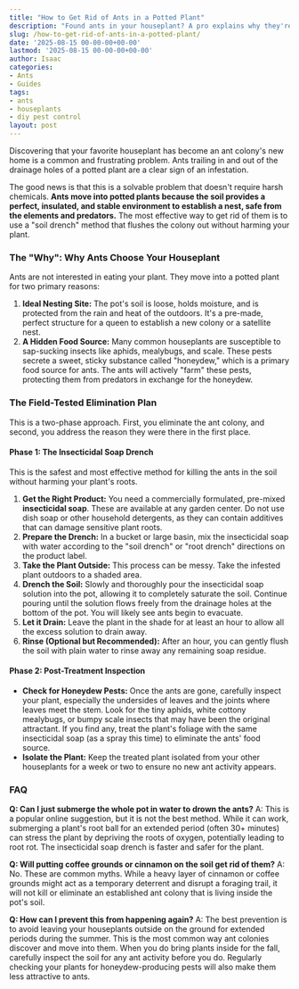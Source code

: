 ```yaml
---
title: "How to Get Rid of Ants in a Potted Plant"
description: "Found ants in your houseplant? A pro explains why they're there and the field-tested, plant-safe method to eliminate the colony without harming your plant."
slug: /how-to-get-rid-of-ants-in-a-potted-plant/
date: '2025-08-15 00-00-00+00-00'
lastmod: '2025-08-15 00-00-00+00-00'
author: Isaac
categories:
- Ants
- Guides
tags:
- ants
- houseplants
- diy pest control
layout: post
---
```

Discovering that your favorite houseplant has become an ant colony's new home is a common and frustrating problem. Ants trailing in and out of the drainage holes of a potted plant are a clear sign of an infestation.

The good news is that this is a solvable problem that doesn't require harsh chemicals. **Ants move into potted plants because the soil provides a perfect, insulated, and stable environment to establish a nest, safe from the elements and predators.** The most effective way to get rid of them is to use a "soil drench" method that flushes the colony out without harming your plant.

### The "Why": Why Ants Choose Your Houseplant

Ants are not interested in eating your plant. They move into a potted plant for two primary reasons:

1.  **Ideal Nesting Site:** The pot's soil is loose, holds moisture, and is protected from the rain and heat of the outdoors. It's a pre-made, perfect structure for a queen to establish a new colony or a satellite nest.
2.  **A Hidden Food Source:** Many common houseplants are susceptible to sap-sucking insects like aphids, mealybugs, and scale. These pests secrete a sweet, sticky substance called "honeydew," which is a primary food source for ants. The ants will actively "farm" these pests, protecting them from predators in exchange for the honeydew.

### The Field-Tested Elimination Plan

This is a two-phase approach. First, you eliminate the ant colony, and second, you address the reason they were there in the first place.

#### Phase 1: The Insecticidal Soap Drench

This is the safest and most effective method for killing the ants in the soil without harming your plant's roots.

1.  **Get the Right Product:** You need a commercially formulated, pre-mixed **insecticidal soap**. These are available at any garden center. Do not use dish soap or other household detergents, as they can contain additives that can damage sensitive plant roots.
2.  **Prepare the Drench:** In a bucket or large basin, mix the insecticidal soap with water according to the "soil drench" or "root drench" directions on the product label.
3.  **Take the Plant Outside:** This process can be messy. Take the infested plant outdoors to a shaded area.
4.  **Drench the Soil:** Slowly and thoroughly pour the insecticidal soap solution into the pot, allowing it to completely saturate the soil. Continue pouring until the solution flows freely from the drainage holes at the bottom of the pot. You will likely see ants begin to evacuate.
5.  **Let it Drain:** Leave the plant in the shade for at least an hour to allow all the excess solution to drain away.
6.  **Rinse (Optional but Recommended):** After an hour, you can gently flush the soil with plain water to rinse away any remaining soap residue.

#### Phase 2: Post-Treatment Inspection

*   **Check for Honeydew Pests:** Once the ants are gone, carefully inspect your plant, especially the undersides of leaves and the joints where leaves meet the stem. Look for the tiny aphids, white cottony mealybugs, or bumpy scale insects that may have been the original attractant. If you find any, treat the plant's foliage with the same insecticidal soap (as a spray this time) to eliminate the ants' food source.
*   **Isolate the Plant:** Keep the treated plant isolated from your other houseplants for a week or two to ensure no new ant activity appears.

### FAQ

**Q: Can I just submerge the whole pot in water to drown the ants?**
A: This is a popular online suggestion, but it is not the best method. While it can work, submerging a plant's root ball for an extended period (often 30+ minutes) can stress the plant by depriving the roots of oxygen, potentially leading to root rot. The insecticidal soap drench is faster and safer for the plant.

**Q: Will putting coffee grounds or cinnamon on the soil get rid of them?**
A: No. These are common myths. While a heavy layer of cinnamon or coffee grounds might act as a temporary deterrent and disrupt a foraging trail, it will not kill or eliminate an established ant colony that is living inside the pot's soil.

**Q: How can I prevent this from happening again?**
A: The best prevention is to avoid leaving your houseplants outside on the ground for extended periods during the summer. This is the most common way ant colonies discover and move into them. When you do bring plants inside for the fall, carefully inspect the soil for any ant activity before you do. Regularly checking your plants for honeydew-producing pests will also make them less attractive to ants.